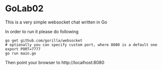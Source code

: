 # GoLab02


This is a very simple websocket chat written in Go

In order to run it please do following

```
go get github.com/gorilla/websocket
# optionally you can specify custom port, where 8080 is a default one
export PORT=7777
go run main.go
```

Then point your browser to http://localhost:8080
